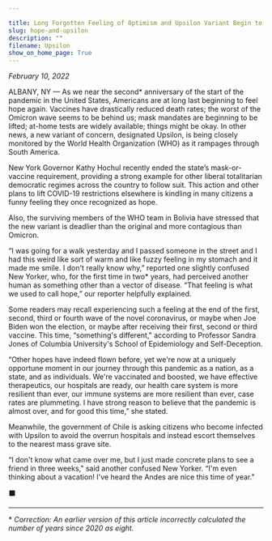 ```yaml
---

title: Long Forgotten Feeling of Optimism and Upsilon Variant Begin to Emerge
slug: hope-and-upsilon
description: ""
filename: Upsilon
show_on_home_page: True
---
```


*February 10, 2022*

ALBANY, NY — As we near the second* anniversary of the start of the pandemic in the United States, Americans are at long last beginning to feel hope again. Vaccines have drastically reduced death rates;  the worst of the Omicron wave seems to be behind us; mask mandates are beginning to be lifted; at-home tests are widely available; things might be okay. In other news, a new variant of concern, designated Upsilon, is being closely monitored by the World Health Organization (WHO) as it rampages through South America.

New York Governor Kathy Hochul recently ended the state’s mask-or-vaccine requirement, providing a strong example for other liberal totalitarian democratic regimes across the country to follow suit. This action and other plans to lift COVID-19 restrictions elsewhere is kindling in many citizens a funny feeling they once recognized as hope.

Also, the surviving members of the WHO team in Bolivia have stressed that the new variant is deadlier than the original and more contagious than Omicron.

“I was going for a walk yesterday and I passed someone in the street and I had this weird like sort of warm and like fuzzy feeling in my stomach and it made me smile. I don't really know why,” reported one slightly confused New Yorker, who, for the first time in two* years, had perceived another human as something other than a vector of disease. “That feeling is what we used to call hope,” our reporter helpfully explained.

Some readers may recall experiencing such a feeling at the end of the first, second, third or fourth wave of the novel coronavirus, or maybe when Joe Biden won the election, or maybe after receiving their first, second or third vaccine. This time, “something's different," according to Professor Sandra Jones of Columbia University's School of Epidemiology and Self-Deception.

“Other hopes have indeed flown before, yet we're now at a uniquely opportune moment in our journey through this pandemic as a nation, as a state, and as individuals. We're vaccinated and boosted, we have effective therapeutics, our hospitals are ready, our health care system is more resilient than ever, our immune systems are more resilient than ever, case rates are plummeting. I have strong reason to believe that the pandemic is almost over, and for good this time,” she stated.

Meanwhile, the government of Chile is asking citizens who become infected with Upsilon to avoid the overrun hospitals and instead escort themselves to the nearest mass grave site.

“I don't know what came over me, but I just made concrete plans to see a friend in three weeks," said another confused New Yorker. “I'm even thinking about a vacation! I've heard the Andes are nice this time of year."

⬛

---

\* *Correction: An earlier version of this article incorrectly calculated the number of years since 2020 as eight.*
